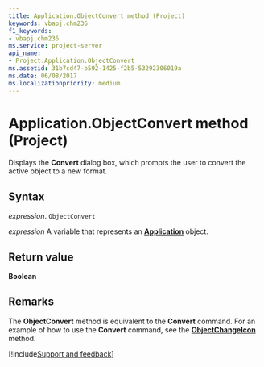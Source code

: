 ```yaml
---
title: Application.ObjectConvert method (Project)
keywords: vbapj.chm236
f1_keywords:
- vbapj.chm236
ms.service: project-server
api_name:
- Project.Application.ObjectConvert
ms.assetid: 31b7cd47-b592-1425-f2b5-53292306019a
ms.date: 06/08/2017
ms.localizationpriority: medium
---
```



# Application.ObjectConvert method (Project)

Displays the **Convert** dialog box, which prompts the user to convert the active object to a new format.


## Syntax

_expression_. `ObjectConvert`

_expression_ A variable that represents an **[Application](Project.Application.md)** object.


## Return value

 **Boolean**


## Remarks

The **ObjectConvert** method is equivalent to the **Convert** command. For an example of how to use the **Convert** command, see the **[ObjectChangeIcon](Project.Application.ObjectChangeIcon.md)** method.

[!include[Support and feedback](~/includes/feedback-boilerplate.md)]